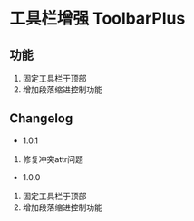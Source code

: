 # 工具栏增强 ToolbarPlus

## 功能
1. 固定工具栏于顶部
2. 增加段落缩进控制功能

## Changelog
+ 1.0.1
1. 修复冲突attr问题

+ 1.0.0
1. 固定工具栏于顶部
2. 增加段落缩进控制功能